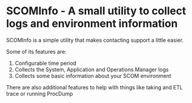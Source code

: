 # SCOMInfo - A small utility to collect logs and environment information

SCOMInfo is a simple utility that makes contacting support a little easier. 

Some of its features are:

1. Configurable time period
1. Collects the System, Application and Operations Manager logs
1. Collects some basic information about your SCOM environment

There are also additional features to help with things like taking and ETL trace or running ProcDump
